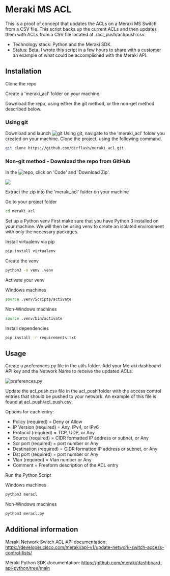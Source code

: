 # Meraki MS ACL

This is a proof of concept that updates the ACLs on a Meraki MS Switch from a CSV file. This script backs up the current ACLs and then updates them with ACLs from a CSV file located at ./acl_push/acl/push.csv.

- Technology stack: Python and the Meraki SDK.
- Status: Beta. I wrote this script in a few hours to share with a customer an example of what could be accomplished with the Meraki API.

## Installation

Clone the repo

Create a 'meraki_acl' folder on your machine.

Download the repo, using either the git method, or the non-get method described below.

### Using git

Download and launch ![git](https://git-scm.com/downloads)
Using git, navigate to the 'meraki_acl' folder you created on your machine.
Clone the project, using the following command.

```bash
git clone https://github.com/dirflash/meraki_acl.git
```

### Non-git method - Download the repo from GitHub

In the ![repo](https://github.com/dirflash/meraki_acl), click on 'Code' and 'Download Zip'.

![](https://github.com/dirflash/meraki_acl/assets/10964629/fe7bfc15-fe76-4f52-9ffa-1ef41c9f6af3)

Extract the zip into the 'meraki_acl' folder on your machine

Go to your project folder

```bash
cd meraki_acl
```

Set up a Python venv
First make sure that you have Python 3 installed on your machine. We will then be using venv to create an isolated environment with only the necessary packages.

Install virtualenv via pip

```bash
pip install virtualenv
```

Create the venv

```bash
python3 -m venv .venv
```

Activate your venv

Windows machines

```bash
source .venv/Scripts/activate
```

Non-Windows machines

```bash
source .venv/bin/activate
```

Install dependencies

```bash
pip install -r requirements.txt
```

## Usage

Create a preferences.py file in the utils folder. Add your Meraki dashboard API key and the Network Name to receive the updated ACLs.

![preferences.py](https://github.com/dirflash/meraki_acl/assets/10964629/a08b5dcb-0134-49fd-8818-1880433e4e1b)

Update the acl_push.csv file in the acl_push folder with the access control entries that should be pushed to your network. An example
of this file is found at acl_push/acl_push.csv.

Options for each entry:

- Policy (required) = Deny or Allow
- IP Version (required) = Any, IPv4, or IPv6
- Protocol (required) = TCP, UDP, or Any
- Source (required) = CIDR formatted IP address or subnet, or Any
- Scr port (required) = port number or Any
- Destination (required) = CIDR formatted IP address or subnet, or Any
- Dst port (required) = port number or Any
- Vlan (required) = Vlan number or Any
- Comment = Freeform description of the ACL entry

Run the Python Script

Windows machines

```bash
python3 meracl
```

Non-Windows machines

```bash
python3 meracl.py
```

## Additional information

Meraki Network Switch ACL API documentation:
https://developer.cisco.com/meraki/api-v1/update-network-switch-access-control-lists/

Meraki Python SDK documentation:
https://github.com/meraki/dashboard-api-python/tree/main
